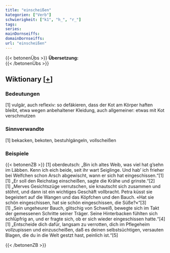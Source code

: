 ```yaml
---
title: "einscheißen"
kategorien: ["Verb"]
schwierigkeit: ["k1", "h_", "r_"]
tags:
series:
mainDornseiffs:
domainDornseiffs:
url: "einscheißen"
---
```


{{< betonenÜbs >}}
**Übersetzung:**  
{{< /betonenÜbs >}}

## Wiktionary [[+](https://de.wiktionary.org/wiki/einscheißen)]

### Bedeutungen
[1] vulgär, auch reflexiv: so defäkieren, dass der Kot am Körper haften bleibt, etwa wegen anbehaltener Kleidung, auch allgemeiner: etwas mit Kot verschmutzen  

### Sinnverwandte
[1] bekacken, bekoten, bestuhlgängeln, vollscheißen  

### Beispiele
{{< betonenZB >}}
[1] oberdeutsch: „Bin ich altes Weib, was viel hat g’sehn im Läbben. Kenn ich eich beide, seit ihr wart Seiglinge. Und hab’ ich frieher bei Welfchen schon Arsch abgewischt, wann er sich hat eingeschissen.“[1]  
[1] „Er soll den Reichstag einscheißen, sagte die Krähe und grinste.“[2]  
[1] „Merves Gesichtszüge verrutschen, sie knautscht sich zusammen und stöhnt, und dann ist ein wichtiges Geschäft vollbracht. Petra küsst sie begeistert auf die Wangen und das Köpfchen und den Bauch. «Hat sie schön eingeschissen, hat sie schön eingeschissen, die Süße?«“[3]  
[1] „Sein ungeheurer Bauch, glitschig von Schweiß, bewegte sich im Takt der gemessenen Schritte seiner Träger. Seine Hinterbacken fühlten sich schlüpfrig an, und er fragte sich, ob er sich wieder eingeschissen hatte.“[4]  
[1] „Entscheide dich dafür, langsam zu verrotten, dich im Pflegeheim vollzupissen und einzuscheißen, daß es deinen selbstsüchtigen, versauten Blagen, die du in die Welt gestzt hast, peinlich ist.“[5]  

{{< /betonenZB >}}

